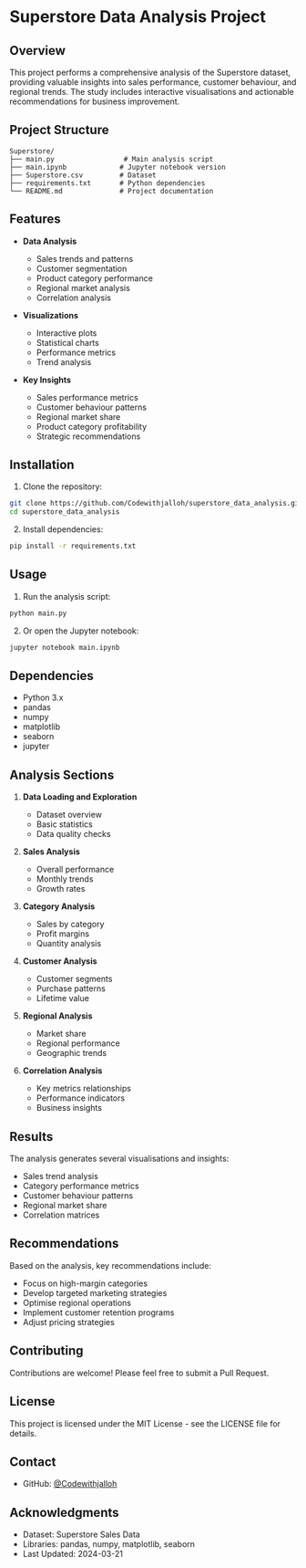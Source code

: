 # Superstore Data Analysis Project

## Overview
This project performs a comprehensive analysis of the Superstore dataset, providing valuable insights into sales performance, customer behaviour, and regional trends. The study includes interactive visualisations and actionable recommendations for business improvement.

## Project Structure
```
Superstore/
├── main.py                 # Main analysis script
├── main.ipynb             # Jupyter notebook version
├── Superstore.csv         # Dataset
├── requirements.txt       # Python dependencies
└── README.md              # Project documentation
```

## Features
- **Data Analysis**
  - Sales trends and patterns
  - Customer segmentation
  - Product category performance
  - Regional market analysis
  - Correlation analysis

- **Visualizations**
  - Interactive plots
  - Statistical charts
  - Performance metrics
  - Trend analysis

- **Key Insights**
  - Sales performance metrics
  - Customer behaviour patterns
  - Regional market share
  - Product category profitability
  - Strategic recommendations

## Installation
1. Clone the repository:
```bash
git clone https://github.com/Codewithjalloh/superstore_data_analysis.git
cd superstore_data_analysis
```

2. Install dependencies:
```bash
pip install -r requirements.txt
```

## Usage
1. Run the analysis script:
```bash
python main.py
```

2. Or open the Jupyter notebook:
```bash
jupyter notebook main.ipynb
```

## Dependencies
- Python 3.x
- pandas
- numpy
- matplotlib
- seaborn
- jupyter

## Analysis Sections
1. **Data Loading and Exploration**
   - Dataset overview
   - Basic statistics
   - Data quality checks

2. **Sales Analysis**
   - Overall performance
   - Monthly trends
   - Growth rates

3. **Category Analysis**
   - Sales by category
   - Profit margins
   - Quantity analysis

4. **Customer Analysis**
   - Customer segments
   - Purchase patterns
   - Lifetime value

5. **Regional Analysis**
   - Market share
   - Regional performance
   - Geographic trends

6. **Correlation Analysis**
   - Key metrics relationships
   - Performance indicators
   - Business insights

## Results
The analysis generates several visualisations and insights:
- Sales trend analysis
- Category performance metrics
- Customer behaviour patterns
- Regional market share
- Correlation matrices

## Recommendations
Based on the analysis, key recommendations include:
- Focus on high-margin categories
- Develop targeted marketing strategies
- Optimise regional operations
- Implement customer retention programs
- Adjust pricing strategies

## Contributing
Contributions are welcome! Please feel free to submit a Pull Request.

## License
This project is licensed under the MIT License - see the LICENSE file for details.

## Contact
- GitHub: [@Codewithjalloh](https://github.com/Codewithjalloh)


## Acknowledgments
- Dataset: Superstore Sales Data
- Libraries: pandas, numpy, matplotlib, seaborn
- Last Updated: 2024-03-21 
